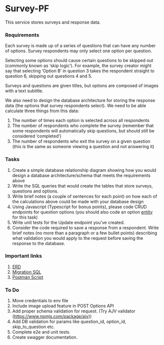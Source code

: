 # Survey-PF

This service stores surveys and response data.

### Requirements

Each survey is made up of a series of questions that can have any number of options. Survey respondents may only select one option per question.

Selecting some options should cause certain questions to be skipped out (commonly known as ‘skip logic’). For example, the survey creator might say that selecting ‘Option B’ in question 3 takes the respondent straight to question 6, skipping out questions 4 and 5.

Surveys and questions are given titles, but options are composed of images with a text subtitle.

We also need to design the database architecture for storing the response data (the options that survey respondents select). We need to be able calculate three things from this data:

1. The number of times each option is selected across all respondents
2. The number of respondents who complete the survey (remember that some respondents will automatically skip questions, but should still be considered ‘completed’)
3. The number of respondents who exit the survey on a given question (this is the same as someone viewing a question and not answering it)

### Tasks

1. Create a simple database relationship diagram showing how you would design a database architecture/schema that meets the requirements above
2. Write the SQL queries that would create the tables that store surveys, questions and options.
3. Write brief notes (a couple of sentences for each point) on how each of the calculations above could be made with your database design
4. Using Javascript (Typescript for bonus points), please code CRUD endpoints for question options (you should also code an option [entity](https://orkhan.gitbook.io/typeorm/docs/entities) for this task)
5. Write unit tests for the Update endpoint you’ve created.
6. Consider the code required to save a response from a respondent. Write brief notes (no more than a paragraph or a few bullet points) describing what validation you would apply to the request before saving the response to the database.

### Important links

1. [ERD](https://github.com/vineeth-gopinadhan/survey-pf/blob/master/docs/ERD/er_survey_db.png)
2. [Migration SQL](https://github.com/vineeth-gopinadhan/survey-pf/blob/master/migrations/sqls/20240331122012-survey-v1-initial-migration-up.sql)
3. [Postman Script](https://github.com/vineeth-gopinadhan/survey-pf/tree/master/docs/postman)


### To Do

1. Move credentials to env file
2. Include image upload feature in POST Options API
3. Add proper schema validation for request. (Try AJV validator (https://www.npmjs.com/package/ajv))
4. Add DB validation for params like question_id, option_id, skip_to_question etc.
5. Complete e2e and unit tests.
6. Create swagger documentation.
